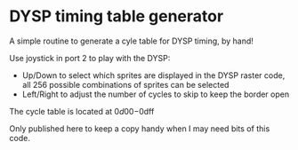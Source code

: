 DYSP timing table generator
===========================

A simple routine to generate a cyle table for DYSP timing, by hand!

Use joystick in port 2 to play with the DYSP:
* Up/Down to select which sprites are displayed in the DYSP raster code, all
  256 possible combinations of sprites can be selected
* Left/Right to adjust the number of cycles to skip to keep the border open

The cycle table is located at $0d00-$0dff


Only published here to keep a copy handy when I may need bits of this code.

